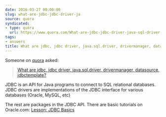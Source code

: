 ```yaml
---
date: 2016-03-27 00:00:00
slug: what-are-jdbc-jdbc-driver-ja
source: quora
syndicated:
- type: quora
  url: https://www.quora.com/What-are-jdbc-jdbc-driver-java-sql-driver-drivermanager-datasource-jdbctemplate/answer/Roy-Tang
tags:
- answers
title: What are jdbc, jdbc driver, java.sql.driver, drivermanager, datasource, jdbctemplate?
---
```


Someone on [quora](https://quora.com) asked:

> [What are jdbc, jdbc driver, java.sql.driver, drivermanager, datasource, jdbctemplate?](https://www.quora.com/What-are-jdbc-jdbc-driver-java-sql-driver-drivermanager-datasource-jdbctemplate/answer/Roy-Tang)


JDBC is an API for Java programs to connect to SQL relational databases. JDBC drivers are implementations of the JDBC interface for various databases (Oracle, MySQL, etc)

The rest are packages in the JDBC API. There are basic tutorials on Oracle.com: [Lesson: JDBC Basics](https://docs.oracle.com/javase/tutorial/jdbc/basics/)